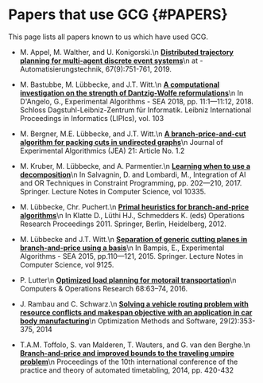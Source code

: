 # Papers that use GCG {#PAPERS}

This page lists all papers known to us which have used GCG.


- M. Appel, M. Walther, and U. Konigorski.\n 
<a href="http://dx.doi.org/10.1515/auto-2018-0127"><b>Distributed trajectory planning for multi-agent discrete event systems</b></a>\n
at - Automatisierungstechnik, 67(9):751-761, 2019.

- M. Bastubbe, M. Lübbecke, and J.T. Witt.\n
<a href="http://dx.doi.org/10.4230/LIPIcs.SEA.2018.11"><b>A computational investigation on the strength of Dantzig-Wolfe reformulations</b></a>\n
In D'Angelo, G., Experimental Algorithms - SEA 2018, pp. 11:1—11:12, 2018. 
Schloss Dagstuhl-Leibniz-Zentrum für Informatik. Leibniz International Proceedings in Informatics (LIPIcs), vol. 103

- M. Bergner, M.E. Lübbecke, and J.T. Witt.\n
<a href="http://dx.doi.org/10.1145/2851492"><b>A branch-price-and-cut algorithm for packing cuts in undirected graphs</b></a>\n
Journal of Experimental Algorithmics (JEA) 21: Article No. 1.2

- M. Kruber, M. Lübbecke, and A. Parmentier.\n
<a href="http://dx.doi.org/10.1007/978-3-319-59776-8_16"><b>Learning when to use a decomposition</b></a>\n
In Salvagnin, D. and Lombardi, M., Integration of AI and OR Techniques in Constraint Programming, pp. 202—210, 2017. Springer. Lecture Notes in Computer Science, vol 10335.

- M. Lübbecke, Chr. Puchert.\n
<a href="http://dx.doi.org/10.1007/978-3-642-29210-1_11"><b>Primal heuristics for branch-and-price algorithms</b></a>\n
In Klatte D., Lüthi HJ., Schmedders K. (eds) 
Operations Research Proceedings 2011. 
Springer, Berlin, Heidelberg, 2012.

- M. Lübbecke and J.T. Witt.\n
<a href="http://dx.doi.org/10.1007/978-3-319-20086-6_9"><b>Separation of generic cutting planes in branch-and-price using a basis</b></a>\n
In Bampis, E., Experimental Algorithms - SEA 2015, pp.110—121, 2015. Springer. Lecture Notes in Computer Science, vol 9125.

- P. Lutter\n
<a href="http://dx.doi.org/10.1016/j.cor.2015.10.003"><b>Optimized load planning for motorail transportation</b></a>\n
Computers & Operations Research 68:63–74, 2016.

- J. Rambau and C. Schwarz.\n
<a href="http://doi.org/10.1080/10556788.2013.768993"><b>Solving a vehicle routing problem with resource conflicts and makespan objective with an application in car body manufacturing</b></a>\n
Optimization Methods and Software, 29(2):353-375, 2014

- T.A.M. Toffolo, S. van Malderen, T. Wauters, and G. van den Berghe.\n
<a href="http://www.patatconference.org/patat2014/proceedings/2_26.pdf"><b>Branch-and-price and improved bounds to the traveling umpire problem</b></a>\n
Proceedings of the 10th international conference of the practice and theory of automated timetabling, 2014, pp. 420-432
